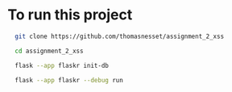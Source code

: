 # To run this project

```bash
  git clone https://github.com/thomasnesset/assignment_2_xss
```
```bash
  cd assignment_2_xss
```
```bash
  flask --app flaskr init-db
```
```bash
  flask --app flaskr --debug run
```

